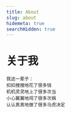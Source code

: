 ```yaml
---
title: About
slug: about
hidemeta: true
searchHidden: true
---
```




# 关于我

```
我这一辈子：
扣扣搜搜地花了很多钱
机机灵灵地上了很多次当
小心翼翼地闯了很多次祸
认认真真地做了很多马虎决定
```
